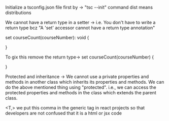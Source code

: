 Initialize a tsconfig.json file first by ->  "tsc --init" command
dist means distributions

We cannot have a return type in a setter ->
i.e.
You don't have to write a return type bcz "A 'set' accessor cannot have a return type annotation"

  set courseCount(courseNumber): void {
    
  }

To gix this remove the return type->
  set courseCount(courseNumber) {

  }


Protected and inheritance ->
We cannot use a private properties and methods in another class which inherits its properties and methods.
We can do the above mentioned thing using "protected". i.e., we can access the protected properties and methods in the class which extends the parent class.


<T,> we put this comma in the generic tag in react projects so that developers are not confused that it is a html or jsx code
